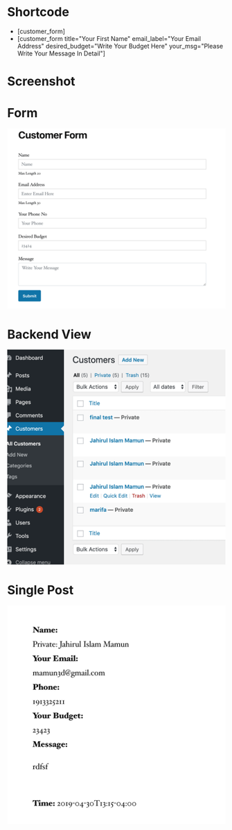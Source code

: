 # Shortcode 

- [customer_form]
- [customer_form title="Your First Name" email_label="Your Email Address" desired_budget="Write Your Budget Here" your_msg="Please Write Your Message In Detail"]


# Screenshot
 
# Form
![Customer form](form.png)
# Backend View
![Backend Post](backend-post.png)

# Single Post

![Single View](single-view.png)
